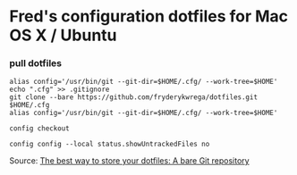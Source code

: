 # Fred's configuration dotfiles for Mac OS X / Ubuntu

### pull dotfiles
```
alias config='/usr/bin/git --git-dir=$HOME/.cfg/ --work-tree=$HOME'
echo ".cfg" >> .gitignore
git clone --bare https://github.com/fryderykwrega/dotfiles.git $HOME/.cfg
alias config='/usr/bin/git --git-dir=$HOME/.cfg/ --work-tree=$HOME'

config checkout

config config --local status.showUntrackedFiles no
```

Source: [The best way to store your dotfiles: A bare Git repository](https://www.atlassian.com/git/tutorials/dotfiles)
